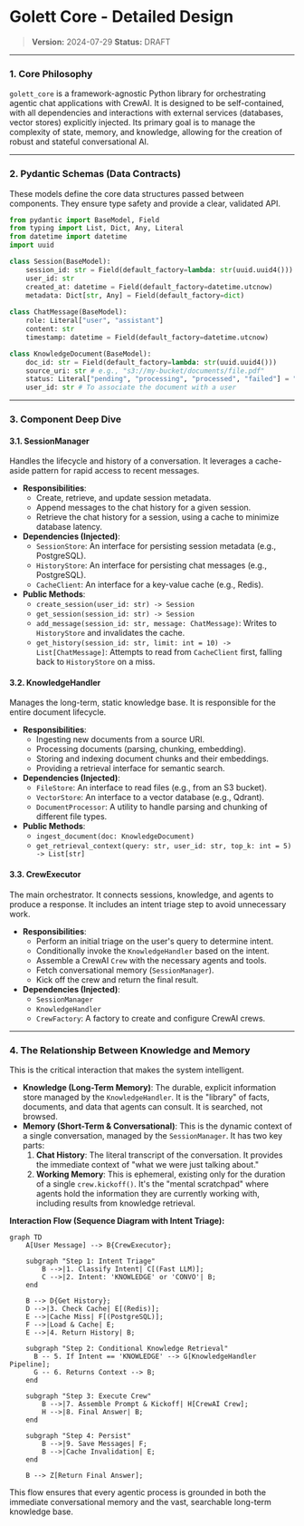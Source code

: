 # Golett Core - Detailed Design

> **Version:** 2024-07-29
> **Status:** DRAFT

---

### 1. Core Philosophy

`golett_core` is a framework-agnostic Python library for orchestrating agentic chat applications with CrewAI. It is designed to be self-contained, with all dependencies and interactions with external services (databases, vector stores) explicitly injected. Its primary goal is to manage the complexity of state, memory, and knowledge, allowing for the creation of robust and stateful conversational AI.

---

### 2. Pydantic Schemas (Data Contracts)

These models define the core data structures passed between components. They ensure type safety and provide a clear, validated API.

```python
from pydantic import BaseModel, Field
from typing import List, Dict, Any, Literal
from datetime import datetime
import uuid

class Session(BaseModel):
    session_id: str = Field(default_factory=lambda: str(uuid.uuid4()))
    user_id: str
    created_at: datetime = Field(default_factory=datetime.utcnow)
    metadata: Dict[str, Any] = Field(default_factory=dict)
    
class ChatMessage(BaseModel):
    role: Literal["user", "assistant"]
    content: str
    timestamp: datetime = Field(default_factory=datetime.utcnow)

class KnowledgeDocument(BaseModel):
    doc_id: str = Field(default_factory=lambda: str(uuid.uuid4()))
    source_uri: str # e.g., "s3://my-bucket/documents/file.pdf"
    status: Literal["pending", "processing", "processed", "failed"] = "pending"
    user_id: str # To associate the document with a user
```

---

### 3. Component Deep Dive

#### 3.1. SessionManager

Handles the lifecycle and history of a conversation. It leverages a cache-aside pattern for rapid access to recent messages.

*   **Responsibilities**:
    *   Create, retrieve, and update session metadata.
    *   Append messages to the chat history for a given session.
    *   Retrieve the chat history for a session, using a cache to minimize database latency.
*   **Dependencies (Injected)**:
    *   `SessionStore`: An interface for persisting session metadata (e.g., PostgreSQL).
    *   `HistoryStore`: An interface for persisting chat messages (e.g., PostgreSQL).
    *   `CacheClient`: An interface for a key-value cache (e.g., Redis).
*   **Public Methods**:
    *   `create_session(user_id: str) -> Session`
    *   `get_session(session_id: str) -> Session`
    *   `add_message(session_id: str, message: ChatMessage)`: Writes to `HistoryStore` and invalidates the cache.
    *   `get_history(session_id: str, limit: int = 10) -> List[ChatMessage]`: Attempts to read from `CacheClient` first, falling back to `HistoryStore` on a miss.

#### 3.2. KnowledgeHandler

Manages the long-term, static knowledge base. It is responsible for the entire document lifecycle.

*   **Responsibilities**:
    *   Ingesting new documents from a source URI.
    *   Processing documents (parsing, chunking, embedding).
    *   Storing and indexing document chunks and their embeddings.
    *   Providing a retrieval interface for semantic search.
*   **Dependencies (Injected)**:
    *   `FileStore`: An interface to read files (e.g., from an S3 bucket).
    *   `VectorStore`: An interface to a vector database (e.g., Qdrant).
    *   `DocumentProcessor`: A utility to handle parsing and chunking of different file types.
*   **Public Methods**:
    *   `ingest_document(doc: KnowledgeDocument)`
    *   `get_retrieval_context(query: str, user_id: str, top_k: int = 5) -> List[str]`

#### 3.3. CrewExecutor

The main orchestrator. It connects sessions, knowledge, and agents to produce a response. It includes an intent triage step to avoid unnecessary work.

*   **Responsibilities**:
    *   Perform an initial triage on the user's query to determine intent.
    *   Conditionally invoke the `KnowledgeHandler` based on the intent.
    *   Assemble a CrewAI `Crew` with the necessary agents and tools.
    *   Fetch conversational memory (`SessionManager`).
    *   Kick off the crew and return the final result.
*   **Dependencies (Injected)**:
    *   `SessionManager`
    *   `KnowledgeHandler`
    *   `CrewFactory`: A factory to create and configure CrewAI crews.

---

### 4. The Relationship Between Knowledge and Memory

This is the critical interaction that makes the system intelligent.

*   **Knowledge (Long-Term Memory)**: The durable, explicit information store managed by the `KnowledgeHandler`. It is the "library" of facts, documents, and data that agents can consult. It is searched, not browsed.
*   **Memory (Short-Term & Conversational)**: This is the dynamic context of a single conversation, managed by the `SessionManager`. It has two key parts:
    1.  **Chat History**: The literal transcript of the conversation. It provides the immediate context of "what we were just talking about."
    2.  **Working Memory**: This is ephemeral, existing only for the duration of a single `crew.kickoff()`. It's the "mental scratchpad" where agents hold the information they are currently working with, including results from knowledge retrieval.

**Interaction Flow (Sequence Diagram with Intent Triage):**

```mermaid
graph TD
    A[User Message] --> B{CrewExecutor};
    
    subgraph "Step 1: Intent Triage"
        B -->|1. Classify Intent| C[(Fast LLM)];
        C -->|2. Intent: 'KNOWLEDGE' or 'CONVO'| B;
    end

    B --> D{Get History};
    D -->|3. Check Cache| E[(Redis)];
    E -->|Cache Miss| F[(PostgreSQL)];
    F -->|Load & Cache| E;
    E -->|4. Return History| B;

    subgraph "Step 2: Conditional Knowledge Retrieval"
      B -- 5. If Intent == 'KNOWLEDGE' --> G[KnowledgeHandler Pipeline];
      G -- 6. Returns Context --> B;
    end

    subgraph "Step 3: Execute Crew"
        B -->|7. Assemble Prompt & Kickoff| H[CrewAI Crew];
        H -->|8. Final Answer| B;
    end
    
    subgraph "Step 4: Persist"
        B -->|9. Save Messages| F;
        B -->|Cache Invalidation| E;
    end

    B --> Z[Return Final Answer];

```

This flow ensures that every agentic process is grounded in both the immediate conversational memory and the vast, searchable long-term knowledge base. 